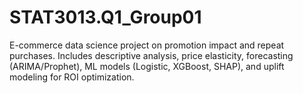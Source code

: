# STAT3013.Q1_Group01
E-commerce data science project on promotion impact and repeat purchases. Includes descriptive analysis, price elasticity, forecasting (ARIMA/Prophet), ML models (Logistic, XGBoost, SHAP), and uplift modeling for ROI optimization.
